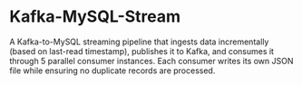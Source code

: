 # Kafka-MySQL-Stream
A Kafka-to-MySQL streaming pipeline that ingests data incrementally (based on last-read timestamp), publishes it to Kafka, and consumes it through 5 parallel consumer instances. Each consumer writes its own JSON file while ensuring no duplicate records are processed.
